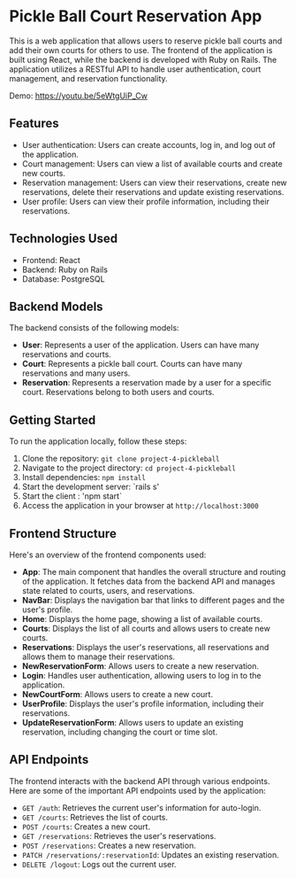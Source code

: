 # Pickle Ball Court Reservation App

This is a web application that allows users to reserve pickle ball courts and add their own courts for others to use. The frontend of the application is built using React, while the backend is developed with Ruby on Rails. The application utilizes a RESTful API to handle user authentication, court management, and reservation functionality.

Demo: https://youtu.be/5eWtgUiP_Cw

## Features

- User authentication: Users can create accounts, log in, and log out of the application.
- Court management: Users can view a list of available courts and create new courts.
- Reservation management: Users can view their reservations, create new reservations, delete their reservations and update existing reservations.
- User profile: Users can view their profile information, including their reservations.

## Technologies Used

- Frontend: React
- Backend: Ruby on Rails
- Database: PostgreSQL

## Backend Models

The backend consists of the following models:

- **User**: Represents a user of the application. Users can have many reservations and courts.
- **Court**: Represents a pickle ball court. Courts can have many reservations and many users.
- **Reservation**: Represents a reservation made by a user for a specific court. Reservations belong to both users and courts.

## Getting Started

To run the application locally, follow these steps:

1. Clone the repository: `git clone project-4-pickleball`
2. Navigate to the project directory: `cd project-4-pickleball`
3. Install dependencies: `npm install`
4. Start the development server: `rails s'
5. Start the client : 'npm start`
6. Access the application in your browser at `http://localhost:3000`

## Frontend Structure

 Here's an overview of the frontend components used:

- **App**: The main component that handles the overall structure and routing of the application. It fetches data from the backend API and manages state related to courts, users, and reservations.
- **NavBar**: Displays the navigation bar that links to different pages and the user's profile.
- **Home**: Displays the home page, showing a list of available courts.
- **Courts**: Displays the list of all courts and allows users to create new courts.
- **Reservations**: Displays the user's reservations, all reservations and allows them to manage their reservations.
- **NewReservationForm**: Allows users to create a new reservation.
- **Login**: Handles user authentication, allowing users to log in to the application.
- **NewCourtForm**: Allows users to create a new court.
- **UserProfile**: Displays the user's profile information, including their reservations.
- **UpdateReservationForm**: Allows users to update an existing reservation, including changing the court or time slot.

## API Endpoints

The frontend interacts with the backend API through various endpoints. Here are some of the important API endpoints used by the application:

- `GET /auth`: Retrieves the current user's information for auto-login.
- `GET /courts`: Retrieves the list of courts.
- `POST /courts`: Creates a new court.
- `GET /reservations`: Retrieves the user's reservations.
- `POST /reservations`: Creates a new reservation.
- `PATCH /reservations/:reservationId`: Updates an existing reservation.
- `DELETE /logout`: Logs out the current user.


